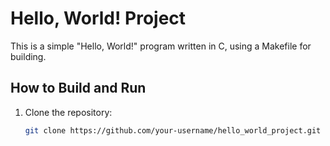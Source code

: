 # Hello, World! Project

This is a simple "Hello, World!" program written in C, using a Makefile for building.

## How to Build and Run

1. Clone the repository:
   ```bash
   git clone https://github.com/your-username/hello_world_project.git
